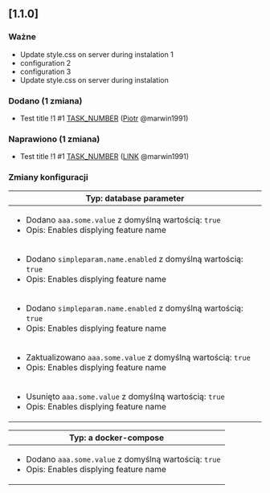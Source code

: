 <!-- @formatter:off -->
<!-- noinspection -->
<!-- Prevents auto format, for JetBrains IDE File > Settings > Editor > Code Style (Formatter Tab) > Turn formatter on/off with markers in code comments  -->

<!-- This file is automatically generate by logchange tool 🌳 🪓 => 🪵 -->
<!-- Visit https://github.com/logchange/logchange and leave a star 🌟 -->
<!-- !!! ⚠️ DO NOT MODIFY THIS FILE, YOUR CHANGES WILL BE LOST ⚠️ !!! -->


[1.1.0]
-------

### Ważne

- Update style.css on server during instalation 1
- configuration 2
- configuration 3
- Update style.css on server during instalation

### Dodano (1 zmiana)

- Test title !1 #1 [TASK_NUMBER](https://www.google.pl) ([Piotr](https://github.com/marwin1991) @marwin1991)

### Naprawiono (1 zmiana)

- Test title !1 #1 [TASK_NUMBER](https://www.google.pl) ([LINK](https://github.com/marwin1991) @marwin1991)

### Zmiany konfiguracji

| Typ: database parameter                                                                                                       |
| ----------------------------------------------------------------------------------------------------------------------------- |
| <ul><li>Dodano `aaa.some.value` z domyślną wartością: `true`</li><li>Opis: Enables displying feature name</li></ul>           |
| <ul><li>Dodano `simpleparam.name.enabled` z domyślną wartością: `true`</li><li>Opis: Enables displying feature name</li></ul> |
| <ul><li>Dodano `simpleparam.name.enabled` z domyślną wartością: `true`</li><li>Opis: Enables displying feature name</li></ul> |
| <ul><li>Zaktualizowano `aaa.some.value` z domyślną wartością: `true`</li><li>Opis: Enables displying feature name</li></ul>   |
| <ul><li>Usunięto `aaa.some.value` z domyślną wartością: `true`</li><li>Opis: Enables displying feature name</li></ul>         |

| Typ: a docker-compose                                                                                               |
| ------------------------------------------------------------------------------------------------------------------- |
| <ul><li>Dodano `aaa.some.value` z domyślną wartością: `true`</li><li>Opis: Enables displying feature name</li></ul> |


